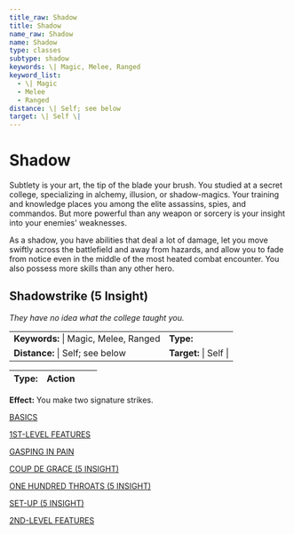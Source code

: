```yaml
---
title_raw: Shadow
title: Shadow
name_raw: Shadow
name: Shadow
type: classes
subtype: shadow
keywords: \| Magic, Melee, Ranged
keyword_list:
  - \| Magic
  - Melee
  - Ranged
distance: \| Self; see below
target: \| Self \|
---
```


# Shadow

Subtlety is your art, the tip of the blade your brush. You studied at a secret college, specializing in alchemy, illusion, or shadow-magics. Your training and knowledge places you among the elite assassins, spies, and commandos. But more powerful than any weapon or sorcery is your insight into your enemies' weaknesses.

As a shadow, you have abilities that deal a lot of damage, let you move swiftly across the battlefield and away from hazards, and allow you to fade from notice even in the middle of the most heated combat encounter. You also possess more skills than any other hero.

## Shadowstrike (5 Insight)

*They have no idea what the college taught you.*

|                                       |                        |
| :------------------------------------ | :--------------------- |
| **Keywords:** \| Magic, Melee, Ranged | **Type:**              |
| **Distance:** \| Self; see below      | **Target:** \| Self \| |

| **Type:** | Action |     |     |
| --------- | ------ | --- | --- |

**Effect:** You make two signature strikes.

[BASICS](./Basics/Basics.md)

[1ST-LEVEL FEATURES](./1st-Level%20Features/1st-Level%20Features.md)

[GASPING IN PAIN](./Gasping%20In%20Pain/Gasping%20In%20Pain.md)

[COUP DE GRACE (5 INSIGHT)](./Coup%20De%20Grace.md)

[ONE HUNDRED THROATS (5 INSIGHT)](./One%20Hundred%20Throats.md)

[SET-UP (5 INSIGHT)](./Set-Up.md)

[2ND-LEVEL FEATURES](./2nd-Level%20Features/2nd-Level%20Features.md)
